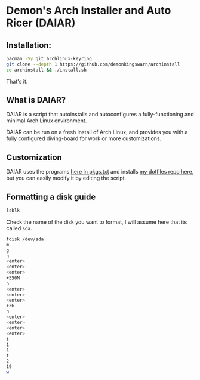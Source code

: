 # Demon's Arch Installer and Auto Ricer (DAIAR)

## Installation:

```sh
pacman -Sy git archlinux-keyring
git clone --depth 1 https://github.com/demonkingswarn/archinstall
cd archinstall && ./install.sh
```

That's it.

## What is DAIAR?

DAIAR is a script that autoinstalls and autoconfigures a fully-functioning and minimal Arch Linux environment.

DAIAR can be run on a fresh install of Arch Linux, and provides you with a fully configured diving-board for work or more customizations.

## Customization

DAIAR uses the programs [here in pkgs.txt](https://github.com/DemonKingSwarn/archinstall/raw/master/pkgs.txt) and installs [my dotfiles repo here](https://github.com/demonkingswarn/dotfiles), but you can easily modify it by editing the script.

## Formatting a disk guide

```sh
lsblk
```

Check the name of the disk you want to format, I will assume here that its called `sda`.

```sh
fdisk /dev/sda
m
g
n
<enter>
<enter>
<enter>
+550M
n
<enter>
<enter>
<enter>
+2G
n
<enter>
<enter>
<enter>
<enter>
t
1
1
t
2
19
w
```
